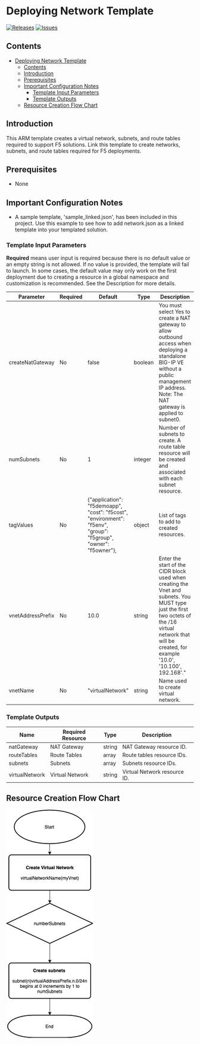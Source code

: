 
# Deploying Network Template

[![Releases](https://img.shields.io/github/release/f5networks/f5-azure-arm-templates-v2.svg)](https://github.com/f5networks/f5-azure-arm-templates-v2/releases)
[![Issues](https://img.shields.io/github/issues/f5networks/f5-azure-arm-templates-v2.svg)](https://github.com/f5networks/f5-azure-arm-templates-v2/issues)

## Contents

- [Deploying Network Template](#deploying-network-template)
  - [Contents](#contents)
  - [Introduction](#introduction)
  - [Prerequisites](#prerequisites)
  - [Important Configuration Notes](#important-configuration-notes)
    - [Template Input Parameters](#template-input-parameters)
    - [Template Outputs](#template-outputs)
  - [Resource Creation Flow Chart](#resource-creation-flow-chart)

## Introduction

This ARM template creates a virtual network, subnets, and route tables required to support F5 solutions. Link this template to create networks, subnets, and route tables required for F5 deployments.

## Prerequisites

 - None
 
## Important Configuration Notes

 - A sample template, 'sample_linked.json', has been included in this project. Use this example to see how to add network.json as a linked template into your templated solution.


### Template Input Parameters

**Required** means user input is required because there is no default value or an empty string is not allowed. If no value is provided, the template will fail to launch. In some cases, the default value may only work on the first deployment due to creating a resource in a global namespace and customization is recommended. See the Description for more details.

| Parameter | Required | Default | Type | Description |
| --- | --- | --- | --- | --- |
| createNatGateway | No | false | boolean | You must select Yes to create a NAT gateway to allow outbound access when deploying a standalone BIG-IP VE without a public management IP address. Note: The NAT gateway is applied to subnet0. |
| numSubnets| No | 1 | integer | Number of subnets to create. A route table resource will be created and associated with each subnet resource. |
| tagValues| No | {"application": "f5demoapp", "cost": "f5cost", "environment": "f5env", "group": "f5group", "owner": "f5owner"}, | object | List of tags to add to created resources. |
| vnetAddressPrefix | No | 10.0 | string | Enter the start of the CIDR block used when creating the Vnet and subnets. You MUST type just the first two octets of the /16 virtual network that will be created, for example '10.0', '10.100', 192.168'." |
| vnetName| No | "virtualNetwork" | string | Name used to create virtual network. |

### Template Outputs

| Name | Required Resource | Type | Description |
| --- | --- | --- | --- |
| natGateway | NAT Gateway | string | NAT Gateway resource ID. |
| routeTables | Route Tables | array | Route tables resource IDs. |
| subnets | Subnets | array | Subnets resource IDs. |
| virtualNetwork | Virtual Network | string | Virtual Network resource ID. |


## Resource Creation Flow Chart

![Resource Creation Flow Chart](https://github.com/F5Networks/f5-azure-arm-templates-v2/blob/v2.9.0.0/examples/images/azure-network-module.png)
